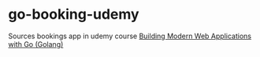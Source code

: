 # go-booking-udemy

Sources bookings app in udemy course [Building Modern Web Applications with Go (Golang)](https://www.udemy.com/course/building-modern-web-applications-with-go/)